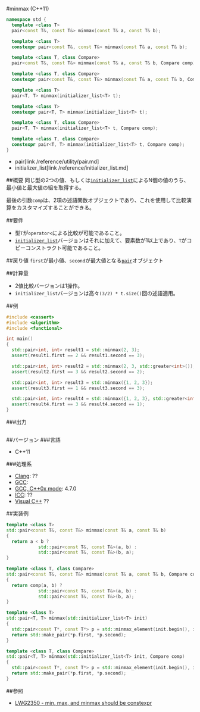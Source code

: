 #minmax (C++11)
```cpp
namespace std {
  template <class T>
  pair<const T&, const T&> minmax(const T& a, const T& b);                         // (1) C++11

  template <class T>
  constexpr pair<const T&, const T&> minmax(const T& a, const T& b);               // (1) C++14

  template <class T, class Compare>
  pair<const T&, const T&> minmax(const T& a, const T& b, Compare comp);           // (2) C++11

  template <class T, class Compare>
  constexpr pair<const T&, const T&> minmax(const T& a, const T& b, Compare comp); // (2) C++14

  template <class T>
  pair<T, T> minmax(initializer_list<T> t);                                        // (3) C++11

  template <class T>
  constexpr pair<T, T> minmax(initializer_list<T> t);                              // (3) C++14

  template <class T, class Compare>
  pair<T, T> minmax(initializer_list<T> t, Compare comp);                          // (4) C++11

  template <class T, class Compare>
  constexpr pair<T, T> minmax(initializer_list<T> t, Compare comp);                // (4) C++14
}
```
* pair[link /reference/utility/pair.md]
* initializer_list[link /reference/initializer_list.md]

##概要
同じ型の2つの値、もしくは[`initializer_list`](/reference/initializer_list.md)によるN個の値のうち、最小値と最大値の組を取得する。

最後の引数`comp`は、2項の述語関数オブジェクトであり、これを使用して比較演算をカスタマイズすることができる。


##要件
- 型`T`が`operator<`による比較が可能であること。
- [`initializer_list`](/reference/initializer_list.md)バージョンはそれに加えて、要素数が1以上であり、`T`がコピーコンストラクト可能であること。


##戻り値
`first`が最小値、`second`が最大値となる[`pair`](/reference/utility/pair.md)オブジェクト


##計算量
- 2値比較バージョンは1操作。
- `initializer_list`バージョンは高々`(3/2) * t.size()`回の述語適用。


##例
```cpp
#include <cassert>
#include <algorithm>
#include <functional>

int main()
{
  std::pair<int, int> result1 = std::minmax(2, 3);
  assert(result1.first == 2 && result1.second == 3);

  std::pair<int, int> result2 = std::minmax(2, 3, std::greater<int>());
  assert(result2.first == 3 && result2.second == 2);

  std::pair<int, int> result3 = std::minmax({1, 2, 3});
  assert(result3.first == 1 && result3.second == 3);

  std::pair<int, int> result4 = std::minmax({1, 2, 3}, std::greater<int>());
  assert(result4.first == 3 && result4.second == 1);
}
```


###出力
```
```

##バージョン
###言語
- C++11


###処理系
- [Clang](/implementation#clang.md): ??
- [GCC](/implementation#gcc.md): 
- [GCC, C++0x mode](/implementation#gcc.md): 4.7.0
- [ICC](/implementation#icc.md): ??
- [Visual C++](/implementation#visual_cpp.md) ??


##実装例
```cpp
template <class T>
std::pair<const T&, const T&> minmax(const T& a, const T& b)
{
  return a < b ?
            std::pair<const T&, const T&>(a, b) :
            std::pair<const T&, const T&>(b, a);
}

template <class T, class Compare>
std::pair<const T&, const T&> minmax(const T& a, const T& b, Compare comp)
{
  return comp(a, b) ?
            std::pair<const T&, const T&>(a, b) :
            std::pair<const T&, const T&>(b, a);
}

template <class T>
std::pair<T, T> minmax(std::initializer_list<T> init)
{
  std::pair<const T*, const T*> p = std::minmax_element(init.begin(), init.end());
  return std::make_pair(*p.first, *p.second);
}

template <class T, class Compare>
std::pair<T, T> minmax(std::initializer_list<T> init, Compare comp)
{
  std::pair<const T*, const T*> p = std::minmax_element(init.begin(), init.end(), comp);
  return std::make_pair(*p.first, *p.second);
}
```

##参照
- [LWG2350 - min, max, and minmax should be constexpr](http://cplusplus.github.io/LWG/lwg-defects.html#2350)

